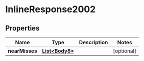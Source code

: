 # InlineResponse2002

## Properties
Name | Type | Description | Notes
------------ | ------------- | ------------- | -------------
**nearMisses** | [**List&lt;Body8&gt;**](Body8.md) |  |  [optional]
